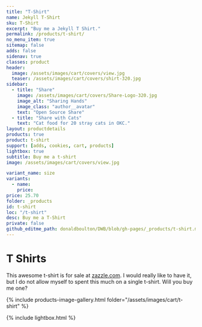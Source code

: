 ```yaml
---
title: "T-Shirt"
name: Jekyll T-Shirt
sku: T-Shirt
excerpt: "Buy me a Jekyll T Shirt."
permalink: /products/t-shirt/
no_menu_item: true
sitemap: false
adds: false
sidenav: true
classes: product
header:
  image: /assets/images/cart/covers/view.jpg
  teaser: /assets/images/cart/covers/shirt-320.jpg
sidebar:
  - title: "Share"
    image: /assets/images/cart/covers/Share-Logo-320.jpg
    image_alt: "Sharing Hands"
    image_class: "author__avatar"
    text: "Open Source Share"
  - title: "Share with Cats"
    text: "Cat food for 20 stray cats in OKC."
layout: productdetails
products: true
product: t-shirt
support: [adds, cookies, cart, products]
lightbox: true
subtitle: Buy me a t-shirt
image: /assets/images/cart/covers/view.jpg

variant_name: size
variants:
  - name:
    price: 
price: 25.70
folder: _products
id: t-shirt
loc: "/t-shirt"
desc: Buy me a T-Shirt
private: false
github_editme_path: donaldboulton/DWB/blob/gh-pages/_products/t-shirt.md
---
```


# T Shirts

This awesome t-shirt is for sale at [zazzle.com](https://www.zazzle.com/jekyll_t_shirt-235672519224817294). I would really like to have it, but I do not allow myself to spent this much on a single t-shirt. Will you buy me one?

{% include products-image-gallery.html folder="/assets/images/cart/t-shirt" %}

{% include lightbox.html %}
